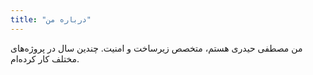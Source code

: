 ```yaml
---
title: "درباره من"
---
```


من مصطفی حیدری هستم، متخصص زیرساخت و امنیت. چندین سال در پروژه‌های مختلف کار کرده‌ام.
